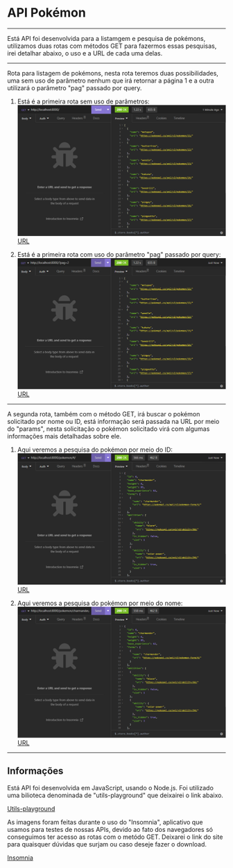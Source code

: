 # API Pokémon  
___

Está API foi desenvolvida para a listamgem e pesquisa de pokémons, utilizamos duas rotas com métodos GET para fazermos essas pesquisas, irei detalhar abaixo, o uso e a URL de cada uma delas.

---
Rota para listagem de pokémons, nesta rota teremos duas possibilidades, uma sem uso de parâmetro nenhum que irá retornar a página 1 e a outra utilizará o parâmetro "pag" passado por query.

1. Está é a primeira rota sem uso de parâmetros:
![Alt text](</imagens/Capturas 03_10_2023 11_11_00.png>)
[URL](http://localhost:8000/)

2. Está é a primeira rota com uso do parâmetro "pag" passado por query:
 ![Alt text](</imagens/Insomnia 03_10_2023 11_09_48.png>)
 [URL](http://localhost:8000/?pag=2)

---

A segunda rota, também com o método GET, irá buscar o pokémon solicitado por nome ou ID, está informação será passada na URL por meio do "params", nesta solicitação o pokémon solicitado virá com algumas informações mais detalhadas sobre ele.

1. Aqui veremos a pesquisa do pokémon por meio do ID:
![Alt text](</imagens/Insomnia 03_10_2023 11_10_04.png>)
[URL](http://localhost:8000/4/)

2. Aqui veremos a pesquisa do pokémon por meio do nome:
![Alt text](</imagens/Insomnia 03_10_2023 11_10_17.png>)
[URL](http://localhost:8000/charmander/)

---
## Informações
Está API foi desenvolvida em JavaScript, usando o Node.js. Foi utilizado uma bilioteca denominada de "utils-playground" que deixairei o link abaixo.

[Utils-playground](https://www.npmjs.com/package/utils-playground)

As imagens foram feitas durante o uso do "Insomnia", aplicativo que usamos para testes de nossas APIs, devido ao fato dos navegadores só conseguimos ter acesso as rotas com o metódo GET. Deixarei o link do site para quaisquer dúvidas que surjam ou caso deseje fazer o download.

[Insomnia](https://insomnia.rest)